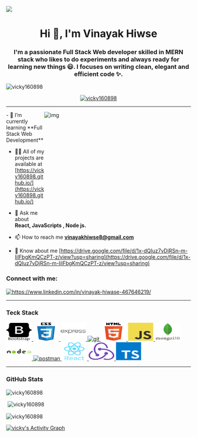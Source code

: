 <img src="https://camo.githubusercontent.com/48ec00ed4c84e771db4a1db90b56352923a8d644452a32b434d68e97006c9337/68747470733a2f2f63686b736b696c6c732e636f6d2f77702d636f6e74656e742f75706c6f6164732f323032302f30342f504e432d416e696d617465642d42616e6e6572732e676966" />
<h1 align="center">Hi 👋, I'm Vinayak Hiwse</h1>
<h3 align="center">I'm a passionate Full Stack Web developer skilled in MERN stack who likes to do experiments and always ready for learning new things 😃. I focuses on writing clean, elegant and efficient code ✨.</h3>

<p align="left" margin-top="20px"> <img  src="https://komarev.com/ghpvc/?username=vicky160898&label=Profile%20views&color=0e75b6&style=flat" alt="vicky160898" /> </p>

<p align="center"> <a href="https://github.com/ryo-ma/github-profile-trophy"><img src="https://github-profile-trophy.vercel.app/?username=vicky160898" alt="vicky160898" /></a> </p>
<hr>
<img width="400" margin-top="20px" height="300" align="right"  src="https://camo.githubusercontent.com/8de2b97c3fffd143096c40537845b307bca30459a4c069523ba17516e42d3a91/68747470733a2f2f746f70646576732e6f72672f696d616765732f736974652f73657276696365732f7765626465762f6865726f2d62672e737667" alt="img" />
- 🌱 I’m currently learning **Full Stack Web Development**

- 👨‍💻 All of my projects are available at [https://vicky160898.github.io/](https://vicky160898.github.io/)

- 💬 Ask me about **React, JavaScripts , Node js.**

- 📫 How to reach me **vinayakhiwse8@gmail.com**

- 📄 Know about me [https://drive.google.com/file/d/1x-dQIuz7vDjRSn-m-IilFbgKmQCzPT-z/view?usp=sharing](https://drive.google.com/file/d/1x-dQIuz7vDjRSn-m-IilFbgKmQCzPT-z/view?usp=sharing)

<h3 align="left">Connect with me:</h3>
<p align="left">
<a href="https://linkedin.com/in/https://www.linkedin.com/in/vinayak-hiwase-467646219/" target="blank"><img align="center" src="https://raw.githubusercontent.com/rahuldkjain/github-profile-readme-generator/master/src/images/icons/Social/linked-in-alt.svg" alt="https://www.linkedin.com/in/vinayak-hiwase-467646219/" height="30" width="40" /></a>
</p>
<hr>
<h3 align="left">Teck Stack</h3>
<p align="left"> <a href="https://getbootstrap.com" target="_blank" rel="noreferrer"> <img src="https://raw.githubusercontent.com/devicons/devicon/master/icons/bootstrap/bootstrap-plain-wordmark.svg" alt="bootstrap" width="70" height="50"/> </a> <a href="https://www.w3schools.com/css/" target="_blank" rel="noreferrer"> <img src="https://raw.githubusercontent.com/devicons/devicon/master/icons/css3/css3-original-wordmark.svg" alt="css3" width="70" height="50"/> </a> <a href="https://expressjs.com" target="_blank" rel="noreferrer"> <img src="https://raw.githubusercontent.com/devicons/devicon/master/icons/express/express-original-wordmark.svg" alt="express" width="70" height="50"/> </a> <a href="https://git-scm.com/" target="_blank" rel="noreferrer"> <img src="https://www.vectorlogo.zone/logos/git-scm/git-scm-icon.svg" alt="git" width="70" height="50"/> </a> <a href="https://www.w3.org/html/" target="_blank" rel="noreferrer"> <img src="https://raw.githubusercontent.com/devicons/devicon/master/icons/html5/html5-original-wordmark.svg" alt="html5" width="70" height="50"/> </a> <a href="https://developer.mozilla.org/en-US/docs/Web/JavaScript" target="_blank" rel="noreferrer"> <img src="https://raw.githubusercontent.com/devicons/devicon/master/icons/javascript/javascript-original.svg" alt="javascript" width="70" height="50"/> </a> <a href="https://www.mongodb.com/" target="_blank" rel="noreferrer"> <img src="https://raw.githubusercontent.com/devicons/devicon/master/icons/mongodb/mongodb-original-wordmark.svg" alt="mongodb" width="70" height="50"/> </a> <a href="https://nodejs.org" target="_blank" rel="noreferrer"> <img src="https://raw.githubusercontent.com/devicons/devicon/master/icons/nodejs/nodejs-original-wordmark.svg" alt="nodejs" width="70" height="50"/> </a> <a href="https://postman.com" target="_blank" rel="noreferrer"> <img src="https://www.vectorlogo.zone/logos/getpostman/getpostman-icon.svg" alt="postman" width="70" height="50"/> </a> <a href="https://reactjs.org/" target="_blank" rel="noreferrer"> <img src="https://raw.githubusercontent.com/devicons/devicon/master/icons/react/react-original-wordmark.svg" alt="react" width="70" height="50"/> </a> <a href="https://redux.js.org" target="_blank" rel="noreferrer"> <img src="https://raw.githubusercontent.com/devicons/devicon/master/icons/redux/redux-original.svg" alt="redux" width="70" height="50"/> </a> <a href="https://www.typescriptlang.org/" target="_blank" rel="noreferrer"> <img src="https://raw.githubusercontent.com/devicons/devicon/master/icons/typescript/typescript-original.svg" alt="typescript" width="70" height="50"/> </a> </p>
<hr>
<h3 align="left">GitHub Stats</h3>

<p><img align="center" src="https://github-readme-stats.vercel.app/api/top-langs?username=vicky160898&show_icons=true&locale=en&layout=compact" alt="vicky160898" backgroundColor="#20232A" /></p>

<p>&nbsp;<img align="center" src="https://github-readme-stats.vercel.app/api?username=vicky160898&show_icons=true&locale=en" alt="vicky160898" /></p>

<p><img align="center" src="https://github-readme-streak-stats.herokuapp.com/?user=vicky160898&" alt="vicky160898" /></p>
<a href="https://github.com/vicky160898/github-readme-activity-graph"><img alt="vicky's Activity Graph" src="https://activity-graph.herokuapp.com/graph?username=vicky160898&bg_color=0D1117&color=5BCDEC&line=5BCDEC&point=FFFFFF&hide_border=true" /></a>
